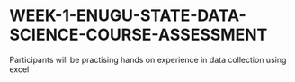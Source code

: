 # WEEK-1-ENUGU-STATE-DATA-SCIENCE-COURSE-ASSESSMENT
Participants will be practising hands on experience in data collection using excel

